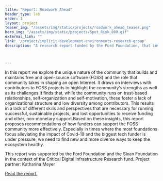 ```yaml
---
title: "Report: Roadwork Ahead"
header_type: lab
order: 1
layout: project
teaser_img: "/assets/img/static/projects/roadwork_ahead_teaser.png"
hero_img: "/assets/img/static/projects/Spot_Risk_800.gif"
external_link: ""
link: '/project/implicit-development-environments-research-group'
description: "A research report funded by the Ford Foundation, that investigates the following question: How can funders and community leaders better meet the needs of digital infrastructure projects, and how are those needs distinct from projects at the application layer?"



---
```

<p>In this report we explore the unique nature of the community that builds and maintains free and open-source software (FOSS) and the role that community takes in shaping an open Internet. It draws on interviews with contributors to FOSS projects to highlight the community’s strengths as well as its challenges.It finds that, while the community runs on trust-based relationships, self-organization and self-motivation, these foster a lack of organizational structure and low diversity among contributors. This results in a lack of different skills and perspectives that are necessary for running successful, sustainable projects, and lost opportunities to receive funding and other, non-monetary support.Based on these insights, this report proposes recommendations of how funders can support the FOSS community more effectively. Especially in times where the most foundations focus alleviating the impact of Covid-19 and the biggest tech funder is under pressure, we need to find new and more diverse ways to keep the ecosystem healthy.
</p>


<p>This report was supported by the Ford Foundation and the Sloan Foundation in the context of the Critical Digital Infrastructure Research fund.
Project partner: Katharina Meyer </p>
<p><a href="https://recommendations.implicit-development.org/" target="_blank">Read the report.</a></p>






